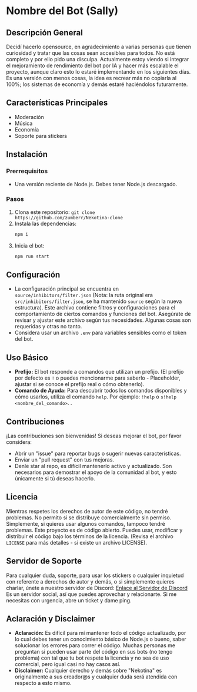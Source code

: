 # Nombre del Bot (Sally)

## Descripción General
Decidí hacerlo opensource, en agradecimiento a varias personas que tienen curiosidad y tratar que las cosas sean accesibles para todos. No está completo y por ello pido una disculpa.
Actualmente estoy viendo si integrar el mejoramiento de rendimiento del bot por IA y hacer más escalable el proyecto, aunque claro esto lo estaré implementando en los siguientes días.
Es una versión con menos cosas, la idea es recrear más no copiarla al 100%; los sistemas de economía y demás estaré haciéndolos futuramente.

## Características Principales
*   Moderación 
*   Música 
*   Economía 
*   Soporte para stickers 

## Instalación
### Prerrequisitos
*   Una versión reciente de Node.js. Debes tener Node.js descargado.
### Pasos
1.  Clona este repositorio: `git clone https://github.com/zumberr/Nekotina-clone`
2.  Instala las dependencias:
    ```bash
    npm i
    ```
3.  Inicia el bot:
    ```bash
    npm run start
    ```

## Configuración
*   La configuración principal se encuentra en `source/inhibitors/filter.json` (Nota: la ruta original era `src/inhibitors/filter.json`, se ha mantenido `source` según la nueva estructura). Este archivo contiene filtros y configuraciones para el comportamiento de ciertos comandos y funciones del bot. Asegúrate de revisar y ajustar este archivo según tus necesidades. Algunas cosas son requeridas y otras no tanto.
*   Considera usar un archivo `.env` para variables sensibles como el token del bot.

## Uso Básico
*   **Prefijo:** El bot responde a comandos que utilizan un prefijo. (El prefijo por defecto es `!` o puedes mencionarme para saberlo - Placeholder, ajustar si se conoce el prefijo real o cómo obtenerlo).
*   **Comando de Ayuda:** Para descubrir todos los comandos disponibles y cómo usarlos, utiliza el comando `help`. Por ejemplo: `!help` o `s!help <nombre_del_comando>`. .

## Contribuciones
¡Las contribuciones son bienvenidas! Si deseas mejorar el bot, por favor considera:
*   Abrir un "issue" para reportar bugs o sugerir nuevas características.
*   Enviar un "pull request" con tus mejoras.
*   Denle star al repo, es difícil mantenerlo activo y actualizado. Son necesarios para demostrar el apoyo de la comunidad al bot, y esto únicamente si tú deseas hacerlo.

## Licencia
Mientras respetes los derechos de autor de este código, no tendré problemas.
No permito si se distribuye comercialmente sin permiso. Simplemente, si quieres usar algunos comandos, tampoco tendré problemas.
Este proyecto es de código abierto. Puedes usar, modificar y distribuir el código bajo los términos de la licencia. (Revisa el archivo `LICENSE` para más detalles - si existe un archivo LICENSE).

## Servidor de Soporte
Para cualquier duda, soporte, para usar los stickers o cualquier inquietud con referente a derechos de autor y demás, o si simplemente quieres charlar, únete a nuestro servidor de Discord:
[Enlace al Servidor de Discord](https://discord.gg/seelyrandom)
Es un servidor social, así que puedes aprovechar y relacionarte. Si me necesitas con urgencia, abre un ticket y dame ping.

## Aclaración y Disclaimer
*   **Aclaración:** Es difícil para mí mantener todo el código actualizado, por lo cual debes tener un conocimiento básico de Node.js o bueno, saber solucionar los errores para correr el código. Muchas personas me preguntan si pueden usar parte del código en sus bots (no tengo problema) con tal que tu bot respete la licencia y no sea de uso comercial, pero igual casi no hay casos así.
*   **Disclaimer:** Cualquier derecho y demás sobre "Nekotina" es originalmente a sus creador@s y cualquier duda será atendida con respecto a esto mismo.

